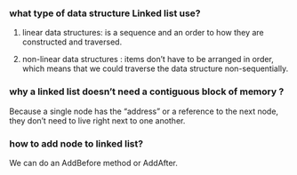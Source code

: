 ### what type of data structure Linked list use?

1. linear data structures:  is a sequence and an order to how they are constructed and traversed. 

2. non-linear data structures : items don’t have to be arranged in order, which means that we could traverse the data structure non-sequentially.

 

### why a linked list doesn’t need a contiguous block of memory ?

Because a single node has the “address” or a reference to the next node, they don’t need to live right next to one another.

### how to add node to linked list?

We can do an AddBefore method or  AddAfter.